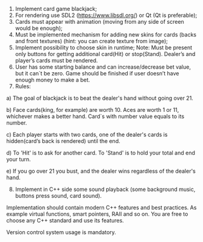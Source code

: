 1.	Implement card game blackjack;
2.	For rendering use SDL2 (https://www.libsdl.org/) or Qt (Qt is preferable);
3.	Cards must appear with animation (moving from any side of screen would be enough);
4.	Must be implemented mechanism for adding new skins for cards (backs and front textures) (hint: you can create texture from image);
5.	Implement possibility to choose skin in runtime;
Note: Must be present only buttons for getting additional card(Hit) or stop(Stand). Dealer’s and player’s cards must be rendered.
6.	User has some starting balance and can increase/decrease bet value, but it can`t be zero. Game should be finished if user doesn’t have enough money to make a bet.
7.	Rules:
  
  a)	The goal of blackjack is to beat the dealer's hand without going over 21.
  
  b)	Face cards(king, for example) are worth 10. Aces are worth 1 or 11, whichever makes a better hand. Card`s with number value equals to its number.
  
  c)	Each player starts with two cards, one of the dealer's cards is hidden(card’s back is rendered) until the end.
  
  d)	To 'Hit' is to ask for another card. To 'Stand' is to hold your total and end your turn.
  
  e)	If you go over 21 you bust, and the dealer wins regardless of the dealer's hand.
  
8.	Implement in C++ side some sound playback (some background music, buttons press sound, card sound).

Implementation should contain modern C++ features and best practices. As example virtual functions, smart pointers, RAII and so on. You are free to choose any C++ standard and use its features. 

Version control system usage is mandatory. 
